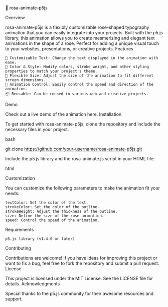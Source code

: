 🌹 rosa-animate-p5js

Overview

rosa-animate-p5js is a flexibly customizable rose-shaped typography animation that you can easily integrate into your projects. Built with the p5.js library, this animation allows you to create mesmerizing and elegant text animations in the shape of a rose. Perfect for adding a unique visual touch to your websites, presentations, or creative projects.
Features

    🌸 Customizable Text: Change the text displayed in the animation with ease.
    🎨 Color & Style: Modify colors, stroke weight, and other styling properties to match your project's theme.
    📏 Flexible Size: Adjust the size of the animation to fit different screen dimensions.
    🔄 Animation Control: Easily control the speed and direction of the animation.
    📦 Reusable: Can be reused in various web and creative projects.

Demo

Check out a live demo of the animation here.
Installation

To get started with rosa-animate-p5js, clone the repository and include the necessary files in your project.

bash

git clone https://github.com/your-username/rosa-animate-p5js.git

Include the p5.js library and the rosa-animate.js script in your HTML file:

html

<script src="https://cdnjs.cloudflare.com/ajax/libs/p5.js/1.4.0/p5.js"></script>
<script src="path-to-your/rosa-animate.js"></script>


Customization

You can customize the following parameters to make the animation fit your needs:

    textColor: Set the color of the text.
    strokeColor: Set the color of the outline.
    strokeWeight: Adjust the thickness of the outline.
    size: Define the size of the rose animation.
    speed: Control the speed of the animation.

Requirements

    p5.js library (v1.4.0 or later)

Contributing

Contributions are welcome! If you have ideas for improving this project or want to fix a bug, feel free to fork the repository and submit a pull request.
License

This project is licensed under the MIT License. See the LICENSE file for details.
Acknowledgments

Special thanks to the p5.js community for their awesome resources and support.
